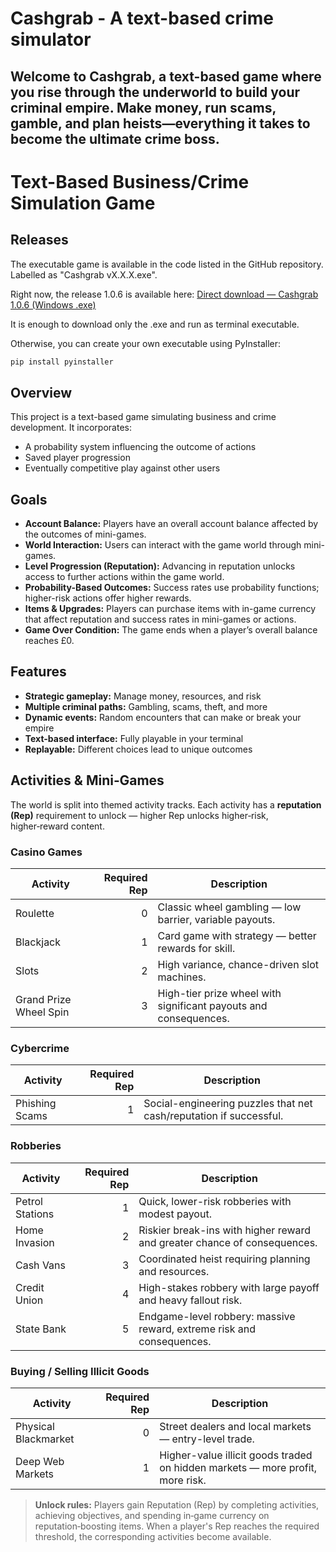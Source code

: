 ﻿# Cashgrab - A text-based crime simulator

## Welcome to **Cashgrab**, a text-based game where you rise through the underworld to build your criminal empire. Make money, run scams, gamble, and plan heists—everything it takes to become the ultimate crime boss.

# Text-Based Business/Crime Simulation Game

## Releases
The executable game is available in the code listed in the GitHub repository. Labelled as "Cashgrab vX.X.X.exe".

Right now, the release 1.0.6 is available here: [Direct download — Cashgrab 1.0.6 (Windows .exe)](https://github.com/eoincaughey/Cashgrab/raw/main/Cashgrab%201.0.6.exe)


It is enough to download only the .exe and run as terminal executable.

Otherwise, you can create your own executable using PyInstaller:  

```bash
pip install pyinstaller
```

## Overview
This project is a text-based game simulating business and crime development. It incorporates:  
- A probability system influencing the outcome of actions  
- Saved player progression  
- Eventually competitive play against other users  

## Goals
- **Account Balance:** Players have an overall account balance affected by the outcomes of mini-games.  
- **World Interaction:** Users can interact with the game world through mini-games.  
- **Level Progression (Reputation):** Advancing in reputation unlocks access to further actions within the game world.  
- **Probability-Based Outcomes:** Success rates use probability functions; higher-risk actions offer higher rewards.  
- **Items & Upgrades:** Players can purchase items with in-game currency that affect reputation and success rates in mini-games or actions.  
- **Game Over Condition:** The game ends when a player’s overall balance reaches £0.

## Features
- **Strategic gameplay:** Manage money, resources, and risk  
- **Multiple criminal paths:** Gambling, scams, theft, and more  
- **Dynamic events:** Random encounters that can make or break your empire  
- **Text-based interface:** Fully playable in your terminal  
- **Replayable:** Different choices lead to unique outcomes

## Activities & Mini‑Games

The world is split into themed activity tracks. Each activity has a **reputation (Rep)** requirement to unlock — higher Rep unlocks higher‑risk, higher‑reward content.

### Casino Games
| Activity | Required Rep | Description |
|---|---:|---|
| Roulette | 0 | Classic wheel gambling — low barrier, variable payouts. |
| Blackjack | 1 | Card game with strategy — better rewards for skill. |
| Slots | 2 | High variance, chance-driven slot machines. |
| Grand Prize Wheel Spin | 3 | High-tier prize wheel with significant payouts and consequences. |

### Cybercrime
| Activity | Required Rep | Description |
|---|---:|---|
| Phishing Scams | 1 | Social-engineering puzzles that net cash/reputation if successful. |

### Robberies
| Activity | Required Rep | Description |
|---|---:|---|
| Petrol Stations | 1 | Quick, lower-risk robberies with modest payout. |
| Home Invasion | 2 | Riskier break-ins with higher reward and greater chance of consequences. |
| Cash Vans | 3 | Coordinated heist requiring planning and resources. |
| Credit Union | 4 | High-stakes robbery with large payoff and heavy fallout risk. |
| State Bank | 5 | Endgame-level robbery: massive reward, extreme risk and consequences. |

### Buying / Selling Illicit Goods
| Activity | Required Rep | Description |
|---|---:|---|
| Physical Blackmarket | 0 | Street dealers and local markets — entry-level trade. |
| Deep Web Markets | 1 | Higher-value illicit goods traded on hidden markets — more profit, more risk. |

> **Unlock rules:** Players gain Reputation (Rep) by completing activities, achieving objectives, and spending in‑game currency on reputation‑boosting items. When a player's Rep reaches the required threshold, the corresponding activities become available.







